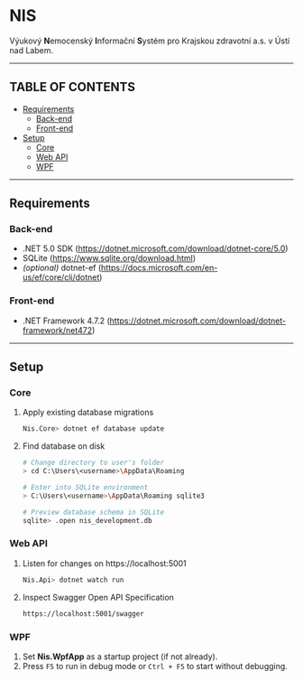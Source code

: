 # NIS

Výukový **N**emocenský **I**nformační **S**ystém pro Krajskou zdravotní a.s. v Ústí nad Labem.

---

## TABLE OF CONTENTS

* [Requirements](#requirements)
    + [Back-end](#back-end)
    + [Front-end](#front-end)
* [Setup](#setup)
    + [Core](#core)
    + [Web API](#web-api)
    + [WPF](#wpf)

---

## Requirements

### Back-end

- .NET 5.0 SDK (https://dotnet.microsoft.com/download/dotnet-core/5.0)
- SQLite (https://www.sqlite.org/download.html)
- _(optional)_ dotnet-ef (https://docs.microsoft.com/en-us/ef/core/cli/dotnet)

### Front-end

- .NET Framework 4.7.2 (https://dotnet.microsoft.com/download/dotnet-framework/net472)

---

## Setup

### Core

1. Apply existing database migrations

    ```bash
    Nis.Core> dotnet ef database update
    ```

2. Find database on disk

    ```bash
   # Change directory to user's folder
   > cd C:\Users\<username>\AppData\Roaming
   
   # Enter into SQLite environment
   > C:\Users\<username>\AppData\Roaming sqlite3
   
   # Preview database schema in SQLite
   sqlite> .open nis_development.db
   ```

### Web API

1. Listen for changes on https://localhost:5001

    ```bash
    Nis.Api> dotnet watch run
    ```

2. Inspect Swagger Open API Specification

    ```bash
    https://localhost:5001/swagger
    ```

### WPF

1. Set **Nis.WpfApp** as a startup project (if not already).
2. Press `F5` to run in debug mode or `Ctrl + F5` to start without debugging.
